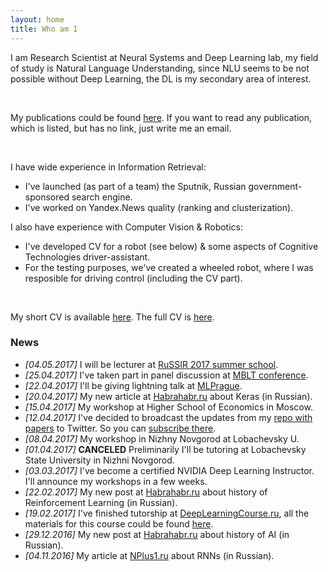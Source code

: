 ```yaml
---
layout: home
title: Who am I
---
```


I am Research Scientist at Neural Systems and Deep Learning lab, my field of study is Natural Language Understanding, since NLU seems to be not possible without Deep Learning, the DL is my secondary area of interest. 

<br />

My publications could be found [here](./publications.md). If you want to read any publication, which is listed, but has no link, just write me an email.

<br />

I have wide experience in Information Retrieval:
- I've launched (as part of a team) the Sputnik, Russian government-sponsored search engine.
- I've worked on Yandex.News quality (ranking and clusterization).

I also have experience with Computer Vision & Robotics:
- I've developed CV for a robot (see below) & some aspects of Cognitive Technologies driver-assistant.
- For the testing purposes, we've created a wheeled robot, where I was resposible for driving control (including the CV part).

<br />

My short CV is available [here](resume/one-page-cv.pdf). The full CV is [here](https://www.dropbox.com/s/ce0d73trfwtfc7h/academic_CV2.pdf?dl=1).

### News 
- *[04.05.2017]* I will be lecturer at [RuSSIR 2017 summer school](http://romip.ru/russir2017/). 
- *[25.04.2017]* I've taken part in panel discussion at [MBLT conference](https://mblt.ru).
- *[22.04.2017]* I'll be giving lightning talk at [MLPrague](http://mlprague.com).
- *[20.04.2017]* My new article at [Habrahabr.ru](https://habrahabr.ru/company/ods/blog/325432/) about Keras (in Russian).
- *[15.04.2017]* My workshop at Higher School of Economics in Moscow.
- *[12.04.2017]* I've decided to broadcast the updates from my [repo with papers](https://github.com/madrugado/deep-learning-nlp-rl-papers) to Twitter. So you can [subscribe there](https://twitter.com/madrugad0).
- *[08.04.2017]* My workshop in Nizhny Novgorod at Lobachevsky U.
- *[01.04.2017]* **CANCELED** Preliminarily I'll be tutoring at Lobachevsky State University in Nizhni Novgorod.
- *[03.03.2017]* I've become a certified NVIDIA Deep Learning Instructor. I'll announce my workshops in a few weeks.
- *[22.02.2017]* My new post at [Habrahabr.ru](https://habrahabr.ru/post/322404/) about history of Reinforcement Learning (in Russian).
- *[19.02.2017]* I've finished tutorship at [DeepLearningCourse.ru](http://DeepLearningCourse.ru), all the materials for this course could be found [here](https://github.com/DeepLearningCourse/DeepLearningCourse).
- *[29.12.2016]* My new post at [Habrahabr.ru](https://habrahabr.ru/company/mipt/blog/318758/) about history of AI (in Russian).
- *[04.11.2016]* My article at [NPlus1.ru](https://nplus1.ru/material/2016/11/04/recurrent-networks) about RNNs (in Russian).
